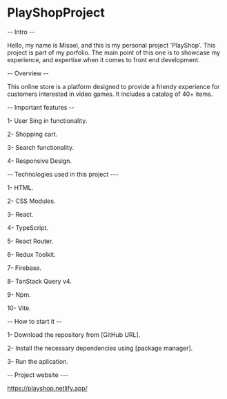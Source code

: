 # PlayShopProject

-- Intro --

Hello, my name is Misael, and this is my personal project 'PlayShop'.
This project is part of my porfolio. The main point of this one is to showcase my 
experience, and expertise when it comes to front end development.




-- Overview --

This online store is a platform designed to provide a friendy experience for customers interested
in video games. It includes a catalog of 40+ items.




-- Important features --

1- User Sing in functionality.

2- Shopping cart.

3- Search functionality.

4- Responsive Design.




-- Technologies used in this project ---

1- HTML.

2- CSS Modules.

3- React.

4- TypeScript.

5- React Router.

6- Redux Toolkit.

7- Firebase.

8- TanStack Query v4.

9- Npm.

10- Vite.




-- How to start it --

1- Download the repository from [GitHub URL].

2- Install the necessary dependencies using [package manager].

3- Run the aplication.




-- Project website ---

https://playshop.netlify.app/











